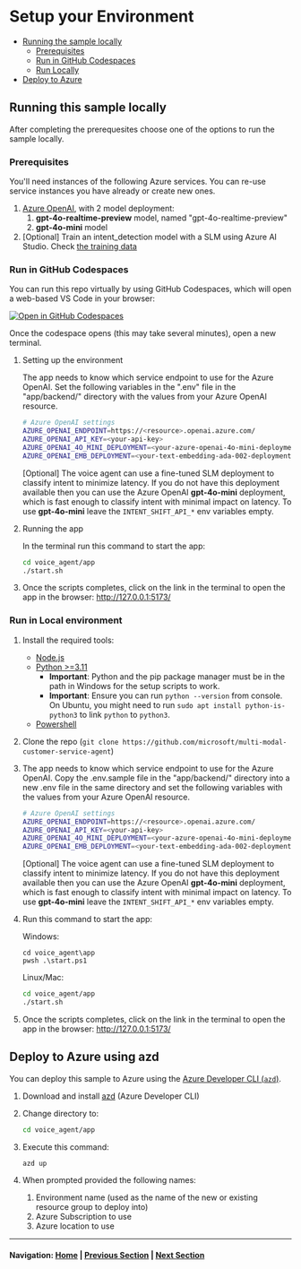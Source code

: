 # Setup your Environment 

- [Running the sample locally](#running-this-sample-locally)
   - [Prerequisites](#prerequisites)
   - [Run in GitHub Codespaces](#run-in-github-codespaces)
   - [Run Locally](#run-in-local-environment)
- [Deploy to Azure](#deploy-to-azure-using-azd)

## Running this sample locally

After completing the prerequesites choose one of the options to run the sample locally.

### Prerequisites

You'll need instances of the following Azure services. You can re-use service instances you have already or create new ones.

1. [Azure OpenAI](https://ms.portal.azure.com/#create/Microsoft.CognitiveServicesOpenAI), with 2 model deployment: 
   1. **gpt-4o-realtime-preview** model, named "gpt-4o-realtime-preview"
   1. **gpt-4o-mini** model
1. [Optional] Train an intent_detection model with a SLM using Azure AI Studio. Check [the training data](./intent_detection_model)

### Run in GitHub Codespaces

You can run this repo virtually by using GitHub Codespaces, which will open a web-based VS Code in your browser:

[![Open in GitHub Codespaces](https://img.shields.io/static/v1?style=for-the-badge&label=GitHub+Codespaces&message=Open&color=brightgreen&logo=github)](https://github.com/codespaces/new?hide_repo_select=true&ref=main&skip_quickstart=true&machine=basicLinux32gb&repo=840462613&devcontainer_path=.devcontainer%2Fdevcontainer.json&geo=WestUs2)

Once the codespace opens (this may take several minutes), open a new terminal.

1. Setting up the environment

   The app needs to know which service endpoint to use for the Azure OpenAI. Set the following variables in the ".env" file in the "app/backend/" directory with the values from your Azure OpenAI resource.

   ```bash
   # Azure OpenAI settings
   AZURE_OPENAI_ENDPOINT=https://<resource>.openai.azure.com/
   AZURE_OPENAI_API_KEY=<your-api-key>
   AZURE_OPENAI_4O_MINI_DEPLOYMENT=<your-azure-openai-4o-mini-deployment-name>
   AZURE_OPENAI_EMB_DEPLOYMENT=<your-text-embedding-ada-002-deployment-name> # must be model type: text-embedding-ada-002
   ```
   [Optional] The voice agent can use a fine-tuned SLM deployment to classify intent to minimize latency. If you do not have this deployment available then you can use the Azure OpenAI **gpt-4o-mini** deployment, which is fast enough to classify intent with minimal impact on latency. To use **gpt-4o-mini** leave the `INTENT_SHIFT_API_*` env variables empty.

1. Running the app

   In the terminal run this command to start the app:

   ```bash
   cd voice_agent/app
   ./start.sh
   ```
1. Once the scripts completes, click on the link in the terminal to open the app in the browser: http://127.0.0.1:5173/

### Run in Local environment

1. Install the required tools:
   - [Node.js](https://nodejs.org/en)
   - [Python >=3.11](https://www.python.org/downloads/)
      - **Important**: Python and the pip package manager must be in the path in Windows for the setup scripts to work.
      - **Important**: Ensure you can run `python --version` from console. On Ubuntu, you might need to run `sudo apt install python-is-python3` to link `python` to `python3`.
   - [Powershell](https://learn.microsoft.com/powershell/scripting/install/installing-powershell)

1. Clone the repo (`git clone https://github.com/microsoft/multi-modal-customer-service-agent`)
1. The app needs to know which service endpoint to use for the Azure OpenAI. Copy the .env.sample file in the "app/backend/" directory into a new .env file in the same directory and set the following variables with the values from your Azure OpenAI resource.

   ```bash
   # Azure OpenAI settings
   AZURE_OPENAI_ENDPOINT=https://<resource>.openai.azure.com/
   AZURE_OPENAI_API_KEY=<your-api-key>
   AZURE_OPENAI_4O_MINI_DEPLOYMENT=<your-azure-openai-4o-mini-deployment-name>
   AZURE_OPENAI_EMB_DEPLOYMENT=<your-text-embedding-ada-002-deployment-name> # must be model type: text-embedding-ada-002
   ```

   [Optional] The voice agent can use a fine-tuned SLM deployment to classify intent to minimize latency. If you do not have this deployment available then you can use the Azure OpenAI **gpt-4o-mini** deployment, which is fast enough to classify intent with minimal impact on latency. To use **gpt-4o-mini** leave the `INTENT_SHIFT_API_*` env variables empty.

1. Run this command to start the app:

   Windows:

   ```pwsh
   cd voice_agent\app
   pwsh .\start.ps1
   ```

   Linux/Mac:

   ```bash
   cd voice_agent/app
   ./start.sh
   ```

1. Once the scripts completes, click on the link in the terminal to open the app in the browser: http://127.0.0.1:5173/

## Deploy to Azure using azd
You can deploy this sample to Azure using the [Azure Developer CLI (`azd`)](https://learn.microsoft.com/en-us/azure/developer/azure-developer-cli/).

1. Download and install [azd](https://aka.ms/azd/install) (Azure Developer CLI)

1. Change directory to:

   ```bash
   cd voice_agent/app
   ```

1. Execute this command:

   ```bash
   azd up
   ```

1. When prompted provided the following names:
   1. Environment name (used as the name of the new or existing resource group to deploy into)
   1. Azure Subscription to use
   1. Azure location to use

---
#### Navigation: [Home](../../README.md) | [Previous Section](../01_architecture/README.md) | [Next Section](../03_observability/README.md)